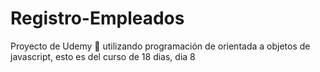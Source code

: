 # Registro-Empleados
Proyecto de Udemy 💜 utilizando programación de orientada a objetos de javascript, esto es del curso de 18 dias, dia 8
